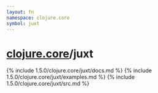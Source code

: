 ```yaml
---
layout: fn
namespace: clojure.core
symbol: juxt
---
```


# [clojure.core](../)/juxt

{% include 1.5.0/clojure.core/juxt/docs.md %}
{% include 1.5.0/clojure.core/juxt/examples.md %}
{% include 1.5.0/clojure.core/juxt/src.md %}

